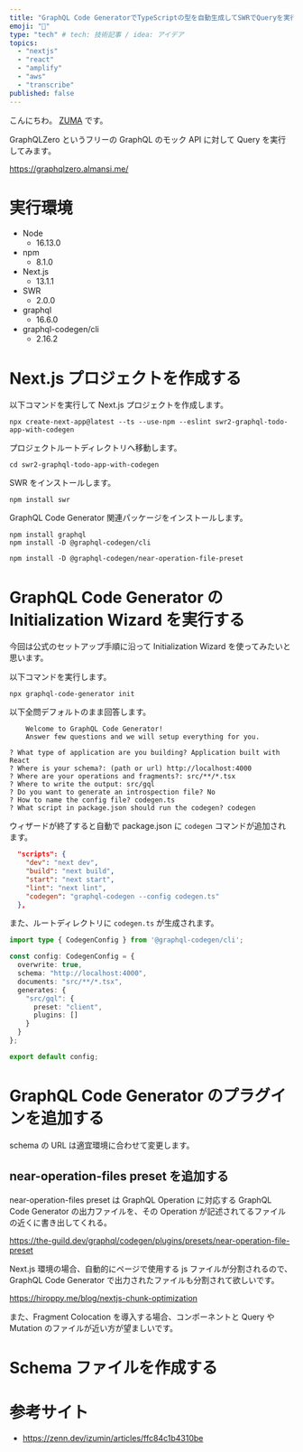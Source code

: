 ```yaml
---
title: "GraphQL Code GeneratorでTypeScriptの型を自動生成してSWRでQueryを実行する"
emoji: "🔧"
type: "tech" # tech: 技術記事 / idea: アイデア
topics:
  - "nextjs"
  - "react"
  - "amplify"
  - "aws"
  - "transcribe"
published: false
---
```


こんにちわ。 [ZUMA](https://twitter.com/zuma_lab) です。

GraphQLZero というフリーの GraphQL のモック API に対して Query を実行してみます。

https://graphqlzero.almansi.me/

# 実行環境

- Node
  - 16.13.0
- npm
  - 8.1.0
- Next.js
  - 13.1.1
- SWR
  - 2.0.0
- graphql
  - 16.6.0
- graphql-codegen/cli
  - 2.16.2

# Next.js プロジェクトを作成する

以下コマンドを実行して Next.js プロジェクトを作成します。

```
npx create-next-app@latest --ts --use-npm --eslint swr2-graphql-todo-app-with-codegen
```

プロジェクトルートディレクトリへ移動します。

```
cd swr2-graphql-todo-app-with-codegen
```

SWR をインストールします。

```
npm install swr
```

GraphQL Code Generator 関連パッケージをインストールします。

```
npm install graphql
npm install -D @graphql-codegen/cli
```

```
npm install -D @graphql-codegen/near-operation-file-preset
```

# GraphQL Code Generator の Initialization Wizard を実行する

今回は公式のセットアップ手順に沿って Initialization Wizard を使ってみたいと思います。

以下コマンドを実行します。

```
npx graphql-code-generator init
```

以下全問デフォルトのまま回答します。

```
    Welcome to GraphQL Code Generator!
    Answer few questions and we will setup everything for you.

? What type of application are you building? Application built with React
? Where is your schema?: (path or url) http://localhost:4000
? Where are your operations and fragments?: src/**/*.tsx
? Where to write the output: src/gql
? Do you want to generate an introspection file? No
? How to name the config file? codegen.ts
? What script in package.json should run the codegen? codegen
```

ウィザードが終了すると自動で package.json に `codegen` コマンドが追加されます。

```json:package.json
  "scripts": {
    "dev": "next dev",
    "build": "next build",
    "start": "next start",
    "lint": "next lint",
    "codegen": "graphql-codegen --config codegen.ts"
  },
```

また、ルートディレクトリに `codegen.ts` が生成されます。

```ts:codegen.ts
import type { CodegenConfig } from '@graphql-codegen/cli';

const config: CodegenConfig = {
  overwrite: true,
  schema: "http://localhost:4000",
  documents: "src/**/*.tsx",
  generates: {
    "src/gql": {
      preset: "client",
      plugins: []
    }
  }
};

export default config;
```

# GraphQL Code Generator のプラグインを追加する

schema の URL は適宜環境に合わせて変更します。

## near-operation-files preset を追加する

near-operation-files preset は GraphQL Operation に対応する GraphQL Code Generator の出力ファイルを、その Operation が記述されてるファイルの近くに書き出してくれる。

https://the-guild.dev/graphql/codegen/plugins/presets/near-operation-file-preset

Next.js 環境の場合、自動的にページで使用する js ファイルが分割されるので、GraphQL Code Generator で出力されたファイルも分割されて欲しいです。

https://hiroppy.me/blog/nextjs-chunk-optimization

また、Fragment Colocation を導入する場合、コンポーネントと Query や Mutation のファイルが近い方が望ましいです。

# Schema ファイルを作成する

# 参考サイト

- https://zenn.dev/izumin/articles/ffc84c1b4310be
